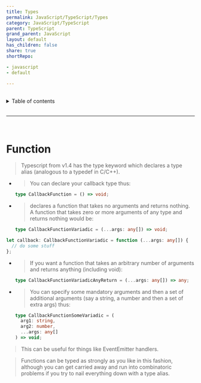 ```yaml
---
title: Types
permalink: JavaScript/TypeScript/Types
category: JavaScript/TypeScript
parent: TypeScript
grand_parent: JavaScript
layout: default
has_children: false
share: true
shortRepo:

- javascript
- default

---
```


<br/>

<details markdown="block">                
<summary>                
Table of contents                
</summary>                
{: .text-delta }                
1. TOC                
{:toc}                
</details>

<br/>

---

<br/>

# Function

> Typescript from v1.4 has the type keyword which declares a type alias (analogous to a typedef in C/C++).

- > You can declare your callback type thus:

  ```typescript
  type CallbackFunction = () => void;
  ```

- > declares a function that takes no arguments and returns nothing. A function that takes zero or more arguments of any type and returns nothing
  would be:
  ```typescript
  type CallbackFunctionVariadic = (...args: any[]) => void;
  ```

```typescript
let callback: CallbackFunctionVariadic = function (...args: any[]) {
  // do some stuff
};
```

- > If you want a function that takes an arbitrary number of arguments and returns anything (including void):

  ```typescript
  type CallbackFunctionVariadicAnyReturn = (...args: any[]) => any;
  ```

- > You can specify some mandatory arguments and then a set of additional arguments (say a string, a number and then a set of extra args) thus:

  ```typescript
  type CallbackFunctionSomeVariadic = (
    arg1: string,
    arg2: number,
    ...args: any[]
  ) => void;
  ```

> This can be useful for things like EventEmitter handlers.

> Functions can be typed as strongly as you like in this fashion, although you can get carried away and run into combinatoric problems if you try to
> nail everything down with a type alias.